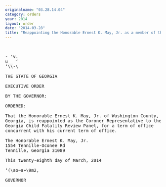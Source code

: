 ```yaml
---
originalname: "03.28.14.04"
category: orders
year: 2014
layout: order
date: "2014-03-28"
title: "Reappointing the Honorable Ernest K. May, Jr. as a member of the Georgia Child Fatality Review Panel"
---
```

<pre>
 

- 'v.
u__ ‘
‘\\-\

THE STATE OF GEORGIA

EXECUTIVE ORDER

BY THE GOVERNOR:

ORDERED:

That the Honorable Ernest K. May, Jr. of Washington County,
Georgia, is reappointed as the Coroner Representative to the
Georgia Child Fatality Review Panel, for a term of office
concurrent with his current term of office.

The Honorable Ernest K. May, Jr.
1554 Tennille-Oconee Rd
Tennille, Georgia 31089

This twenty-eighth day of March, 2014

‘(\ao~a»\9m2,

GOVERNOR

</pre>
